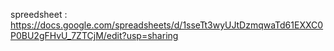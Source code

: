 spreedsheet : https://docs.google.com/spreadsheets/d/1sseTt3wyUJtDzmqwaTd61EXXC0P0BU2gFHvU_7ZTCjM/edit?usp=sharing
